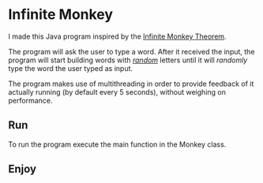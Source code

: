 # Infinite Monkey
I made this Java program inspired by the [Infinite Monkey Theorem](https://en.wikipedia.org/wiki/Infinite_monkey_theorem).

The program will ask the user to type a word. After it received the input, the program will start 
building words with [_random_](https://www.youtube.com/watch?v=sMb00lz-IfE) letters until it will 
_randomly_ type the word the user typed as input.

The program makes use of multithreading in order to provide feedback of it actually running (by default every 5 seconds), 
without weighing on performance.

## Run
To run the program execute the main function in the Monkey class.

## Enjoy
